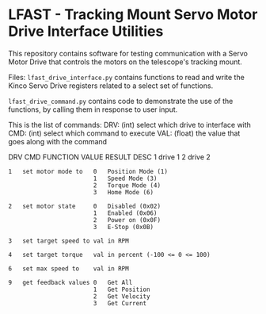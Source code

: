 # LFAST - Tracking Mount Servo Motor Drive Interface Utilities
This repository contains software for testing communication with a Servo Motor Drive that controls the motors on the telescope's tracking mount.

Files:
`lfast_drive_interface.py` contains functions to read and write the Kinco Servo Drive registers related to a select set of functions.

`lfast_drive_command.py` contains code to demonstrate the use of the functions, by calling them in response to user input.

This is the list of commands:
DRV: (int)	select which drive to interface with
CMD: (int)	select which command to execute
VAL: (float)	the value that goes along with the command

DRV	CMD	FUNCTION		VALUE	RESULT			DESC
1		drive 1
2		drive 2
	
	1	set motor mode to	0	Position Mode (1)
				        	1	Speed Mode (3)
					        2	Torque Mode (4)
					        3	Home Mode (6)
	
	2	set motor state		0	Disabled (0x02)
					        1	Enabled (0x06)
				    	    2	Power on (0x0F)
			    		    3	E-Stop (0x0B)
	
	3	set target speed to	val	in RPM
	
	4	set target torque	val	in percent (-100 <= 0 <= 100)
	
	6	set max speed to	val	in RPM

	9	get feedback values	0	Get All
	    				    1	Get Position
    					    2	Get Velocity
		    			    3	Get Current
